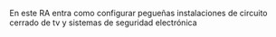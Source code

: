 En este RA entra como configurar pegueñas instalaciones de circuito cerrado de tv y sistemas de seguridad electrónica

